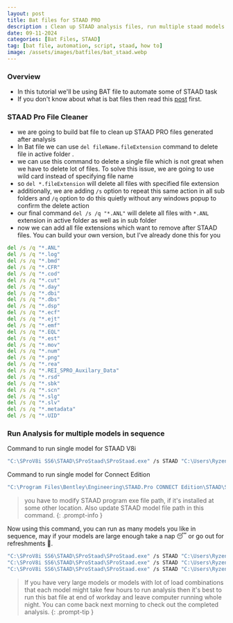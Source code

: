 ```yaml
---
layout: post
title: Bat files for STAAD PRO
description : Clean up STAAD analysis files, run multiple staad models
date: 09-11-2024
categories: [Bat Files, STAAD]
tag: [bat file, automation, script, staad, how to]
image: /assets/images/batfiles/bat_staad.webp
---
```

### Overview
- In this tutorial we'll be using BAT file to automate some of STAAD task
- If you don't know about what is bat files then read this [post](/posts/bat-files-introduction/) first.

### STAAD Pro File Cleaner
- we are going to build bat file to clean up STAAD PRO files generated after analysis
- In Bat file we can use `del fileName.fileExtension` command to delete file in active folder .
- we can use this command to delete a single file which is not great when we have to delete lot of files. To solve this issue, we are going to use wild card instead of specifying file name
- so `del *.fileExtension` will delete all files with specified file extension
- additionally, we are adding `/s` option to repeat this same action in all sub folders and `/q` option to do this quietly without any windows popup to confirm the delete action
- our final command `del /s /q "*.ANL"` will delete all files with `*.ANL` extension in active folder as well as in sub folder
- now we can add all file extensions which want to remove after STAAD files. You can build your own version, but I've already done this for you
```bat
del /s /q "*.ANL"
del /s /q "*.log"
del /s /q "*.bmd"
del /s /q "*.CFR"
del /s /q "*.cod"
del /s /q "*.cut"
del /s /q "*.day"
del /s /q "*.dbi"
del /s /q "*.dbs"
del /s /q "*.dsp"
del /s /q "*.ecf"
del /s /q "*.ejt"
del /s /q "*.emf"
del /s /q "*.EQL"
del /s /q "*.est"
del /s /q "*.mov"
del /s /q "*.num"
del /s /q "*.png"
del /s /q "*.rea"
del /s /q "*.REI_SPRO_Auxilary_Data"
del /s /q "*.rsd"
del /s /q "*.sbk"
del /s /q "*.scn"
del /s /q "*.slg"
del /s /q "*.slv"
del /s /q "*.metadata"
del /s /q "*.UID"
```

### Run Analysis for multiple models in sequence
Command to run single model for STAAD V8i
```bat
"C:\SProV8i SS6\STAAD\SProStaad\SProStaad.exe" /s STAAD "C:\Users\Ryzen2600x\Desktop\STAADModel\Model.std"
```
Command to run single model for Connect Edition
```bat
"C:\Program Files\Bentley\Engineering\STAAD.Pro CONNECT Edition\STAAD\SProStaad\SProStaad.exe" /s STAAD "C:\Users\Ryzen2600x\Desktop\STAADModel\Model.std"
```
> you have to modify STAAD program exe file path, if it's installed at some other location. Also update STAAD model file path in this command.
{: .prompt-info }

Now using this command, you can run as many models you like in sequence, may if your models are large enough take a nap 😴 or go out for refreshments 🍵. 
```bat
"C:\SProV8i SS6\STAAD\SProStaad\SProStaad.exe" /s STAAD "C:\Users\Ryzen2600x\Desktop\STAADModel\Model1.std"
"C:\SProV8i SS6\STAAD\SProStaad\SProStaad.exe" /s STAAD "C:\Users\Ryzen2600x\Desktop\STAADModel\Model2.std"
"C:\SProV8i SS6\STAAD\SProStaad\SProStaad.exe" /s STAAD "C:\Users\Ryzen2600x\Desktop\STAADModel\Model3.std"
```
> If you have very large models or models with lot of load combinations that each model might take few hours to run analysis then it's best to run this bat file at end of workday and leave computer running whole night. You can come back next morning to check out the completed analysis. 
{: .prompt-tip }